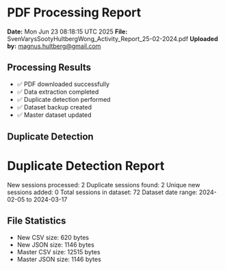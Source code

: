 # PDF Processing Report

**Date:** Mon Jun 23 08:18:15 UTC 2025
**File:** SvenVarysSootyHultbergWong_Activity_Report_25-02-2024.pdf
**Uploaded by:** magnus.hultberg@gmail.com

## Processing Results
- ✅ PDF downloaded successfully
- ✅ Data extraction completed
- ✅ Duplicate detection performed
- ✅ Dataset backup created
- ✅ Master dataset updated

## Duplicate Detection
Duplicate Detection Report
========================
New sessions processed: 2
Duplicate sessions found: 2
Unique new sessions added: 0
Total sessions in dataset: 72
Dataset date range: 2024-02-05 to 2024-03-17

## File Statistics
- New CSV size: 620 bytes
- New JSON size: 1146 bytes
- Master CSV size: 12515 bytes
- Master JSON size: 1146 bytes

